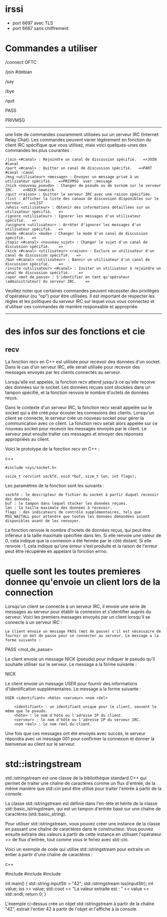 # irssi

 - port 6697 avec TLS
 - port 6667 sans chiffrement


# Commandes a utiliser

/connect OFTC

/join #debian

/say <mon message>

/bye

/quit

PASS

PRIVMSG

---

une liste de commandes couramment utilisées sur un serveur IRC (Internet Relay Chat). Les commandes peuvent varier légèrement en fonction du client IRC spécifique que vous utilisez, mais voici quelques-unes des commandes les plus courantes :

    /join <#canal> : Rejoindre un canal de discussion spécifié.   =>JOIN #canal
    /part <#canal> : Quitter un canal de discussion spécifié.   =>PART #canal :canal
    /msg <utilisateur> <message> : Envoyer un message privé à un utilisateur spécifié.   =>PRIVMSG  user :message
    /nick <nouveau_pseudo> : Changer de pseudo ou de surnom sur le serveur IRC.    =>NICK newnick
    /quit <raison> : Quitter le serveur IRC avec une raison spécifiée.
    /list : Afficher la liste des canaux de discussion disponibles sur le serveur.   =>LIST
    /whois <utilisateur> : Obtenir des informations détaillées sur un utilisateur spécifié.   =>
    /ignore <utilisateur> : Ignorer les messages d'un utilisateur spécifié.   =>
    /unignore <utilisateur> : Arrêter d'ignorer les messages d'un utilisateur spécifié.   =>
    /mode <#canal> <mode> : Changer le mode d'un canal de discussion spécifié.   =>
    /topic <#canal> <nouveau_sujet> : Changer le sujet d'un canal de discussion spécifié.    =>
    /kick <#canal> <utilisateur> <raison> : Exclure un utilisateur d'un canal de discussion spécifié.   =>
    /ban <#canal> <utilisateur> : Bannir un utilisateur d'un canal de discussion spécifié.    =>
    /invite <utilisateur> <#canal> : Inviter un utilisateur à rejoindre un canal de discussion spécifié.    =>
    /oper <mot_de_passe> : S'identifier en tant qu'opérateur (administrateur) du serveur IRC.    =>

Veuillez noter que certaines commandes peuvent nécessiter des privilèges d'opérateur (ou "op") pour être utilisées. Il est important de respecter les règles et les politiques du serveur IRC sur lequel vous vous connectez et d'utiliser ces commandes de manière responsable et appropriée.

____

# des infos sur des fonctions et cie

## recv
La fonction recv en C++ est utilisée pour recevoir des données d'un socket. Dans le cas d'un serveur IRC, elle serait utilisée pour recevoir des messages envoyés par les clients connectés au serveur.

Lorsqu'elle est appelée, la fonction recv attend jusqu'à ce qu'elle reçoive des données sur le socket. Les données reçues sont stockées dans un tampon spécifié, et la fonction renvoie le nombre d'octets de données reçus.

Dans le contexte d'un serveur IRC, la fonction recv serait appelée sur le socket qui a été créé pour écouter les connexions des clients. Lorsqu'un client se connecte, le serveur crée un nouveau socket pour gérer la communication avec ce client. La fonction recv serait alors appelée sur ce nouveau socket pour recevoir les messages envoyés par le client. Le serveur peut ensuite traiter ces messages et envoyer des réponses appropriées au client.

Voici le prototype de la fonction recv en C++ :

c++
```
#include <sys/socket.h>

ssize_t recv(int sockfd, void *buf, size_t len, int flags);
```
Les paramètres de la fonction sont les suivants :

    sockfd : le descripteur de fichier du socket à partir duquel recevoir des données.
    buf : le tampon dans lequel stocker les données reçues.
    len : la taille maximale des données à recevoir.
    flags : des indicateurs de contrôle supplémentaires, tels que MSG_WAITALL pour attendre que toutes les données demandées soient disponibles avant de les renvoyer.

La fonction renvoie le nombre d'octets de données reçus, qui peut être inférieur à la taille maximale spécifiée dans len. Si elle renvoie une valeur de 0, cela indique que la connexion a été fermée par le côté distant. Si elle renvoie -1, cela indique qu'une erreur s'est produite et la raison de l'erreur peut être récupérée en appelant la fonction errno.

# quelle sont les toutes premieres donnee qu'envoie un client lors de la connection

Lorsqu'un client se connecte à un serveur IRC, il envoie une série de messages au serveur pour établir la connexion et s'identifier auprès du serveur. Voici les premiers messages envoyés par un client lorsqu'il se connecte à un serveur IRC :

    Le client envoie un message PASS (mot de passe) s'il est nécessaire de fournir un mot de passe pour se connecter au serveur. Le message a la forme suivante :



PASS <mot_de_passe>

Le client envoie un message NICK (pseudo) pour indiquer le pseudo qu'il souhaite utiliser sur le serveur. Le message a la forme suivante :



NICK <pseudo>

Le client envoie un message USER pour fournir des informations d'identification supplémentaires. Le message a la forme suivante :



    USER <identifiant> <hôte> <serveur> <nom réel>

        <identifiant> : un identifiant unique pour le client, souvent le même que le pseudo.
        <hôte> : le nom d'hôte ou l'adresse IP du client.
        <serveur> : le nom d'hôte ou l'adresse IP du serveur IRC.
        <nom réel> : le nom réel du client.

Une fois que ces messages ont été envoyés avec succès, le serveur répondra avec un message 001 pour confirmer la connexion et donner la bienvenue au client sur le serveur.


# std::istringstream

std::istringstream est une classe de la bibliothèque standard C++ qui permet de traiter une chaîne de caractères comme un flux d'entrée, de la même manière que std::cin peut être utilisé pour traiter l'entrée à partir de la console.

La classe std::istringstream est définie dans l'en-tête <sstream> et hérite de la classe std::basic_istringstream, qui est un tampon d'entrée basé sur une chaîne de caractères (std::basic_string).

Pour utiliser std::istringstream, vous pouvez créer une instance de la classe en passant une chaîne de caractères dans le constructeur. Vous pouvez ensuite extraire des valeurs à partir de cette instance en utilisant l'opérateur >> de flux d'entrée, tout comme vous le feriez avec std::cin.

Voici un exemple de code qui utilise std::istringstream pour extraire un entier à partir d'une chaîne de caractères :

c++

#include <sstream>
#include <iostream>
#include <string>

int main() {
    std::string inputStr = "42";
    std::istringstream iss(inputStr);
    int value;
    iss >> value;
    std::cout << "La valeur extraite est : " << value << std::endl;
    return 0;
}

L'exemple ci-dessus crée un objet std::istringstream à partir de la chaîne "42", extrait l'entier 42 à partir de l'objet et l'affiche à la console.
